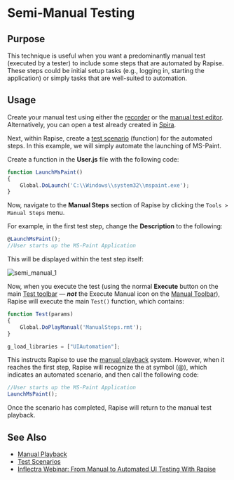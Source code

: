 # Semi-Manual Testing

## Purpose

This technique is useful when you want a predominantly manual test (executed by a tester) to include some steps that are automated by Rapise. These steps could be initial setup tasks (e.g., logging in, starting the application) or simply tasks that are well-suited to automation.

## Usage

Create your manual test using either the [recorder](manual_testing_recording.md) or the [manual test editor](manual_test_editor.md). Alternatively, you can open a test already created in [Spira](spiratest_integration.md).

Next, within Rapise, create a [test scenario](scenarios.md) (function) for the automated steps. In this example, we will simply automate the launching of MS-Paint.

Create a function in the **User.js** file with the following code:

```javascript
function LaunchMsPaint()
{
    Global.DoLaunch('C:\\Windows\\system32\\mspaint.exe');
}
```

Now, navigate to the **Manual Steps** section of Rapise by clicking the `Tools > Manual Steps` menu.

For example, in the first test step, change the **Description** to the following:

```javascript
@LaunchMsPaint();
//User starts up the MS-Paint Application
```

This will be displayed within the test step itself:

![semi_manual_1](./img/semi_manual_testing1.png)

Now, when you execute the test (using the normal **Execute** button on the main [Test toolbar](menu_and_toolbars.md#main-toolbar) — ***not*** the Execute Manual icon on the [Manual Toolbar](menu_and_toolbars.md#manual-toolbar)), Rapise will execute the main `Test()` function, which contains:

```javascript
function Test(params)
{
	Global.DoPlayManual('ManualSteps.rmt');
}

g_load_libraries = ["UIAutomation"];
```

This instructs Rapise to use the [manual playback](manual_playback.md) system. However, when it reaches the first step, Rapise will recognize the at symbol (@), which indicates an automated scenario, and then call the following code:

```javascript
//User starts up the MS-Paint Application
LaunchMsPaint();
```

Once the scenario has completed, Rapise will return to the manual test playback.

## See Also

*   [Manual Playback](manual_testing_playback.md)
*   [Test Scenarios](scenarios.md)
*   [Inflectra Webinar: From Manual to Automated UI Testing With Rapise](https://www.youtube.com/watch?v=uT4bGyN9v6A)